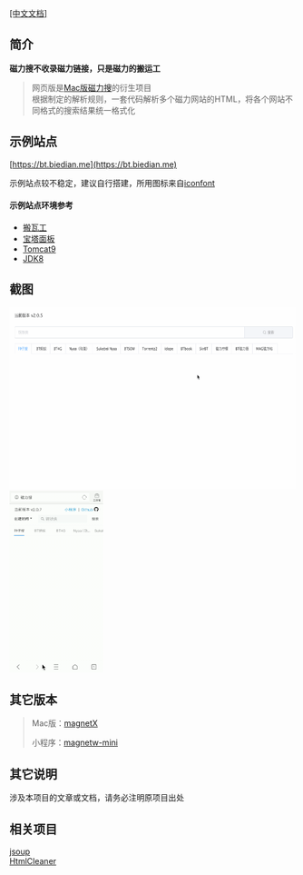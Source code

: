 [[中文文档]](https://github.com/dengyuhan/magnetW/wiki)

## 简介
__磁力搜不收录磁力链接，只是磁力的搬运工__  
>
>网页版是[Mac版磁力搜](https://github.com/youusername/magnetX)的衍生项目  
>根据制定的解析规则，一套代码解析多个磁力网站的HTML，将各个网站不同格式的搜索结果统一格式化

## 示例站点
[https://bt.biedian.me](https://bt.biedian.me)

示例站点较不稳定，建议自行搭建，所用图标来自[iconfont](https://www.iconfont.cn)  

#### 示例站点环境参考
* [搬瓦工](https://bwh88.net/aff.php?aff=48595)
* [宝塔面板](https://www.bt.cn/?invite_code=MV9va2p0bmQ=)
* [Tomcat9](https://tomcat.apache.org/download-90.cgi)
* [JDK8](https://www.oracle.com/technetwork/java/javase/downloads/jdk8-downloads-2133151.html)


## 截图
<img src="screenshots/5.gif" height="320"/><img src="screenshots/9.gif" height ="320"/>

## 其它版本
> Mac版：[magnetX](https://github.com/youusername/magnetX)
> 
> 小程序：[magnetw-mini](https://github.com/dengyuhan/magnetw-mini)

## 其它说明
涉及本项目的文章或文档，请务必注明原项目出处

## 相关项目
[jsoup](https://github.com/jhy/jsoup)  
[HtmlCleaner](https://mvnrepository.com/artifact/net.sourceforge.htmlcleaner/htmlcleaner)
